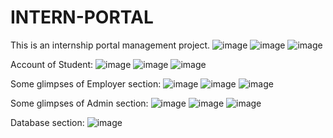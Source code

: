 # INTERN-PORTAL
This is an internship portal management project.
![image](https://user-images.githubusercontent.com/56003652/136532233-03059bb8-4fbf-47eb-aa93-4a69bd5a53ea.png)
![image](https://user-images.githubusercontent.com/56003652/136532344-55fbd3a8-4652-413f-9582-26f120faeba6.png)
![image](https://user-images.githubusercontent.com/56003652/136532391-b8354f6f-e5fb-4752-bc65-85e6afaddf4b.png)


Account of Student:
![image](https://user-images.githubusercontent.com/56003652/136532426-5ca71851-36cc-4390-8e40-b1ec36fbd3d0.png)
![image](https://user-images.githubusercontent.com/56003652/136532445-bb52f901-1a5a-453a-bd5c-2d591edaa662.png)
![image](https://user-images.githubusercontent.com/56003652/136532466-3942a50b-1690-4e80-ac89-72ff61971718.png)


Some glimpses of Employer section:
![image](https://user-images.githubusercontent.com/56003652/136532524-8fcda1b3-67b5-4688-9837-94ee17854a1f.png)
![image](https://user-images.githubusercontent.com/56003652/136532558-54cccece-3e37-49b9-bbb3-533045bba7e8.png)
![image](https://user-images.githubusercontent.com/56003652/136532584-0fd34c5d-9545-4bd3-ba62-2965d1a2136d.png)


Some glimpses of Admin section:
![image](https://user-images.githubusercontent.com/56003652/136532639-99692024-8979-475a-abd2-de84592c9770.png)
![image](https://user-images.githubusercontent.com/56003652/136532651-171f3837-6f10-481f-a5ac-bec2fb26fe06.png)
![image](https://user-images.githubusercontent.com/56003652/136532682-5504d1fc-99c4-458a-a110-685ffec3e26d.png)



Database section:
![image](https://user-images.githubusercontent.com/56003652/136532752-20a23b23-c6a5-4cee-859c-0614a18d1031.png)
